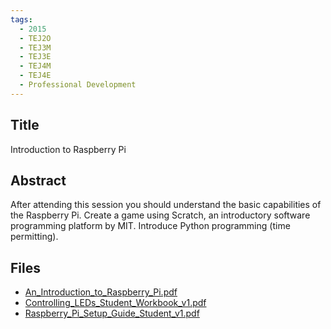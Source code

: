 ```yaml
---
tags:
  - 2015
  - TEJ2O
  - TEJ3M
  - TEJ3E
  - TEJ4M
  - TEJ4E
  - Professional Development
---
```

    
## Title

Introduction to Raspberry Pi

## Abstract

After attending this session you should understand the basic capabilities of the Raspberry Pi.  Create a game using Scratch, an introductory software programming platform by MIT.  Introduce Python programming (time permitting).

## Files

- [An_Introduction_to_Raspberry_Pi.pdf](https://www.russellgordon.ca/acse/cemc-cse-resources/resources/2015/Samantha_Brace/An_Introduction_to_Raspberry_Pi.pdf)
- [Controlling_LEDs_Student_Workbook_v1.pdf](https://www.russellgordon.ca/acse/cemc-cse-resources/resources/2015/Samantha_Brace/Controlling_LEDs_Student_Workbook_v1.pdf)
- [Raspberry_Pi_Setup_Guide_Student_v1.pdf](https://www.russellgordon.ca/acse/cemc-cse-resources/resources/2015/Samantha_Brace/Raspberry_Pi_Setup_Guide_Student_v1.pdf)
